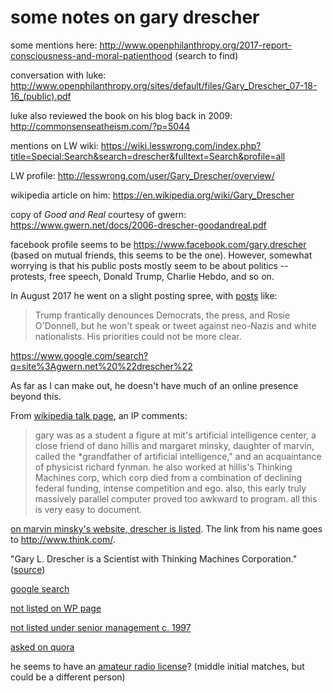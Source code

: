 some notes on gary drescher
===========================

some mentions here: http://www.openphilanthropy.org/2017-report-consciousness-and-moral-patienthood (search to find)

conversation with luke: http://www.openphilanthropy.org/sites/default/files/Gary_Drescher_07-18-16_(public).pdf

luke also reviewed the book on his blog back in 2009: http://commonsenseatheism.com/?p=5044

mentions on LW wiki: https://wiki.lesswrong.com/index.php?title=Special:Search&search=drescher&fulltext=Search&profile=all

LW profile: http://lesswrong.com/user/Gary_Drescher/overview/

wikipedia article on him: https://en.wikipedia.org/wiki/Gary_Drescher

copy of _Good and Real_ courtesy of gwern: https://www.gwern.net/docs/2006-drescher-goodandreal.pdf

facebook profile seems to be https://www.facebook.com/gary.drescher (based on
mutual friends, this seems to be the one). However, somewhat worrying is that
his public posts mostly seem to be about politics -- protests, free speech,
Donald Trump, Charlie Hebdo, and so on.

In August 2017 he went on a slight posting spree, with [posts](https://www.facebook.com/gary.drescher/posts/10101335913540358)
like:

> Trump frantically denounces Democrats, the press, and Rosie O'Donnell, but he
> won't speak or tweet against neo-Nazis and white nationalists. His priorities
> could not be more clear.

https://www.google.com/search?q=site%3Agwern.net%20%22drescher%22

As far as I can make out, he doesn't have much of an online presence beyond
this.

From [wikipedia talk page](https://en.wikipedia.org/wiki/Talk:Gary_Drescher),
an IP comments:

> gary was as a student a figure at mit's artificial intelligence center, a
> close friend of dano hillis and margaret minsky, daughter of marvin, called
> the \*grandfather of artificial intelligence," and an acquaintance of
> physicist richard fynman. he also worked at hillis's Thinking Machines corp,
> which corp died from a combination of declining federal funding, intense
> competition and ego. also, this early truly massively parallel computer
> proved too awkward to program. all this is very easy to document.

[on marvin minsky's website, drescher is listed](http://web.media.mit.edu/%7Eminsky/people.html).
The link from his name goes to <http://www.think.com/>.

"Gary L. Drescher is a Scientist with Thinking Machines Corporation."
([source](http://www.powells.com/book/made-up-minds-a-constructivist-approach-to-artificial-intelligence-9780262041201))

[google search](https://www.google.com/search?q=%22gary%20drescher%22%20%22Thinking%20Machines%20Corporation%22)

[not listed on WP page](https://en.wikipedia.org/wiki/Thinking_Machines_Corporation#Dispersal)

[not listed under senior management c. 1997](https://web.archive.org/web/19970218214826/http://www.think.com:80/html/about/senior.htm)

[asked on quora](https://www.quora.com/unanswered/What-has-Gary-Drescher-been-up-to-since-he-published-Good-and-Real)

he seems to have an [amateur radio license](http://wireless2.fcc.gov/UlsApp/UlsSearch/license.jsp?licKey=607805)?
(middle initial matches, but could be a different person)
